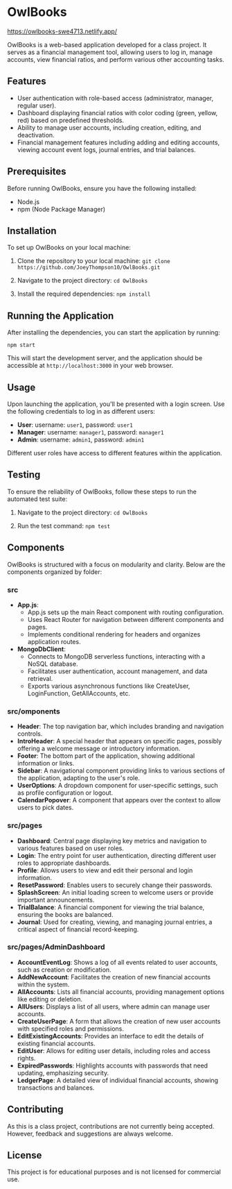 # OwlBooks

https://owlbooks-swe4713.netlify.app/

OwlBooks is a web-based application developed for a class project. It serves as a financial management tool, allowing users to log in, manage accounts, view financial ratios, and perform various other accounting tasks.

## Features

- User authentication with role-based access (administrator, manager, regular user).
- Dashboard displaying financial ratios with color coding (green, yellow, red) based on predefined thresholds.
- Ability to manage user accounts, including creation, editing, and deactivation.
- Financial management features including adding and editing accounts, viewing account event logs, journal entries, and trial balances.

## Prerequisites

Before running OwlBooks, ensure you have the following installed:
- Node.js
- npm (Node Package Manager)

## Installation

To set up OwlBooks on your local machine:

1. Clone the repository to your local machine:
```git clone https://github.com/JoeyThompson10/OwlBooks.git```

2. Navigate to the project directory:
```cd OwlBooks```

3. Install the required dependencies:
```npm install```

## Running the Application

After installing the dependencies, you can start the application by running:

```npm start```

This will start the development server, and the application should be accessible at `http://localhost:3000` in your web browser.

## Usage

Upon launching the application, you'll be presented with a login screen. Use the following credentials to log in as different users:

- **User**: username: `user1`, password: `user1`
- **Manager**: username: `manager1`, password: `manager1`
- **Admin**: username: `admin1`, password: `admin1`

Different user roles have access to different features within the application.

## Testing

To ensure the reliability of OwlBooks, follow these steps to run the automated test suite:

1. Navigate to the project directory:
```cd OwlBooks```

2. Run the test command:
```npm test```

## Components

OwlBooks is structured with a focus on modularity and clarity. Below are the components organized by folder:

### src
- **App.js**:
  - App.js sets up the main React component with routing configuration.
  - Uses React Router for navigation between different components and pages.
  - Implements conditional rendering for headers and organizes application routes.
- **MongoDbClient**:
  - Connects to MongoDB serverless functions, interacting with a NoSQL database.
  - Facilitates user authentication, account management, and data retrieval.
  - Exports various asynchronous functions like CreateUser, LoginFunction, GetAllAccounts, etc.

### src/omponents
- **Header**: The top navigation bar, which includes branding and navigation controls.
- **IntroHeader**: A special header that appears on specific pages, possibly offering a welcome message or introductory information.
- **Footer**: The bottom part of the application, showing additional information or links.
- **Sidebar**: A navigational component providing links to various sections of the application, adapting to the user's role.
- **UserOptions**: A dropdown component for user-specific settings, such as profile configuration or logout.
- **CalendarPopover**: A component that appears over the context to allow users to pick dates.

### src/pages
- **Dashboard**: Central page displaying key metrics and navigation to various features based on user roles.
- **Login**: The entry point for user authentication, directing different user roles to appropriate dashboards.
- **Profile**: Allows users to view and edit their personal and login information.
- **ResetPassword**: Enables users to securely change their passwords.
- **SplashScreen**: An initial loading screen to welcome users or provide important announcements.
- **TrialBalance**: A financial component for viewing the trial balance, ensuring the books are balanced.
- **Journal**: Used for creating, viewing, and managing journal entries, a critical aspect of financial record-keeping.

### src/pages/AdminDashboard
- **AccountEventLog**: Shows a log of all events related to user accounts, such as creation or modification.
- **AddNewAccount**: Facilitates the creation of new financial accounts within the system.
- **AllAccounts**: Lists all financial accounts, providing management options like editing or deletion.
- **AllUsers**: Displays a list of all users, where admin can manage user accounts.
- **CreateUserPage**: A form that allows the creation of new user accounts with specified roles and permissions.
- **EditExistingAccounts**: Provides an interface to edit the details of existing financial accounts.
- **EditUser**: Allows for editing user details, including roles and access rights.
- **ExpiredPasswords**: Highlights accounts with passwords that need updating, emphasizing security.
- **LedgerPage**: A detailed view of individual financial accounts, showing transactions and balances.

## Contributing

As this is a class project, contributions are not currently being accepted. However, feedback and suggestions are always welcome.

## License

This project is for educational purposes and is not licensed for commercial use.